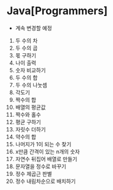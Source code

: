 # Java[Programmers]
* 계속 변경할 예정


1. 두 수의 차
2. 두 수의 곱
3. 몫 구하기
4. 나이 출력
5. 숫자 비교하기
6. 두 수의 합
7. 두 수의 나눗셈
8. 각도기
9. 짝수의 합
10. 배열의 평균값
11. 짝수와 홀수
12. 평균 구하기
13. 자릿수 더하기
14. 약수의 합
15. 나머지가 1이 되는 수 찾기
16. x만큼 간격이 있는 n개의 숫자
17. 자연수 뒤집어 배열로 만들기
18. 문자열을 정수로 바꾸기
19. 정수 제곱근 판별
20. 정수 내림차순으로 배치하기
